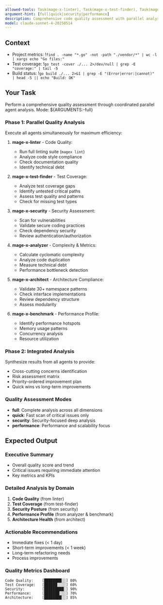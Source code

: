 ```yaml
---
allowed-tools: Task(mage-x-linter), Task(mage-x-test-finder), Task(mage-x-security), Task(mage-x-analyzer), Task(mage-x-architect), Task(mage-x-benchmark), Bash(magex lint:*), Bash(magex test:*), Bash(magex metrics:*), Read, Grep, Glob, LS
argument-hint: [full|quick|security|performance]
description: Comprehensive code quality assessment with parallel analysis
model: claude-sonnet-4-20250514
---
```


## Context
- Project metrics: !`find . -name "*.go" -not -path "./vendor/*" | wc -l | xargs echo "Go files:"`
- Test coverage: !`go test -cover ./... 2>/dev/null | grep -E "coverage:" | tail -5`
- Build status: !`go build ./... 2>&1 | grep -E "(Error|error:|cannot)" | head -5 || echo "Build: OK"`

## Your Task

Perform a comprehensive quality assessment through coordinated parallel agent analysis. Mode: ${ARGUMENTS:-full}

### Phase 1: Parallel Quality Analysis
Execute all agents simultaneously for maximum efficiency:

1. **mage-x-linter** - Code Quality:
   - Run full linting suite (`magex lint`)
   - Analyze code style compliance
   - Check documentation quality
   - Identify technical debt

2. **mage-x-test-finder** - Test Coverage:
   - Analyze test coverage gaps
   - Identify untested critical paths
   - Assess test quality and patterns
   - Check for missing test types

3. **mage-x-security** - Security Assessment:
   - Scan for vulnerabilities
   - Validate secure coding practices
   - Check dependency security
   - Review authentication/authorization

4. **mage-x-analyzer** - Complexity & Metrics:
   - Calculate cyclomatic complexity
   - Analyze code duplication
   - Measure technical debt
   - Performance bottleneck detection

5. **mage-x-architect** - Architecture Compliance:
   - Validate 30+ namespace patterns
   - Check interface implementations
   - Review dependency structure
   - Assess modularity

6. **mage-x-benchmark** - Performance Profile:
   - Identify performance hotspots
   - Memory usage patterns
   - Concurrency analysis
   - Resource utilization

### Phase 2: Integrated Analysis
Synthesize results from all agents to provide:
- Cross-cutting concerns identification
- Risk assessment matrix
- Priority-ordered improvement plan
- Quick wins vs long-term improvements

### Quality Assessment Modes
- **full**: Complete analysis across all dimensions
- **quick**: Fast scan of critical issues only
- **security**: Security-focused deep analysis
- **performance**: Performance and scalability focus

## Expected Output

### Executive Summary
- Overall quality score and trend
- Critical issues requiring immediate attention
- Key metrics and KPIs

### Detailed Analysis by Domain
1. **Code Quality** (from linter)
2. **Test Coverage** (from test-finder)
3. **Security Posture** (from security)
4. **Performance Profile** (from analyzer & benchmark)
5. **Architecture Health** (from architect)

### Actionable Recommendations
- Immediate fixes (< 1 day)
- Short-term improvements (< 1 week)
- Long-term refactoring needs
- Process improvements

### Quality Metrics Dashboard
```
Code Quality:    [████████░░] 80%
Test Coverage:   [██████░░░░] 60%
Security:        [█████████░] 90%
Performance:     [███████░░░] 70%
Architecture:    [████████░░] 85%
```
